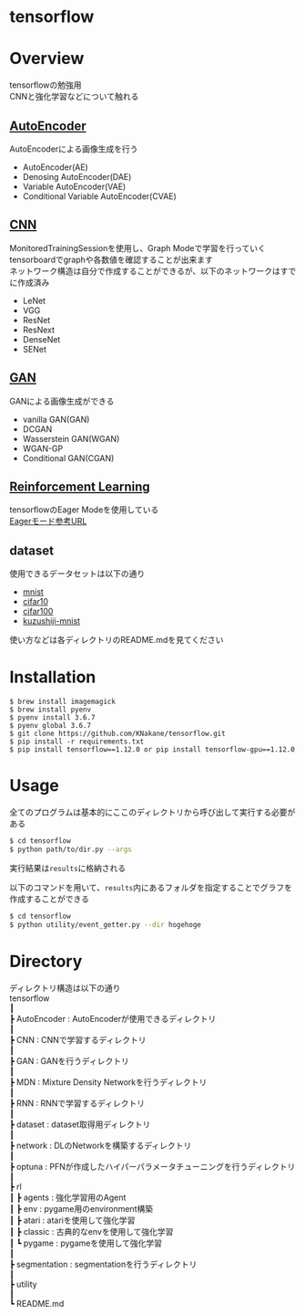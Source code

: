 tensorflow
==

# Overview
tensorflowの勉強用  
CNNと強化学習などについて触れる  
## [AutoEncoder](./AutoEncoder/README.md)
AutoEncoderによる画像生成を行う  
- AutoEncoder(AE)  
- Denosing AutoEncoder(DAE)  
- Variable AutoEncoder(VAE)  
- Conditional Variable AutoEncoder(CVAE)  

## [CNN](./CNN/README.md)
MonitoredTrainingSessionを使用し、Graph Modeで学習を行っていく  
tensorboardでgraphや各数値を確認することが出来ます  
ネットワーク構造は自分で作成することができるが、以下のネットワークはすでに作成済み
- LeNet
- VGG
- ResNet
- ResNext
- DenseNet
- SENet

## [GAN](./GAN/README.md)
GANによる画像生成ができる
- vanilla GAN(GAN)
- DCGAN
- Wasserstein GAN(WGAN)
- WGAN-GP  
- Conditional GAN(CGAN)

## [Reinforcement Learning](./rl/README.md)
tensorflowのEager Modeを使用している  
[Eagerモード参考URL](https://www.hellocybernetics.tech/entry/2018/12/04/231714)
 

## dataset
使用できるデータセットは以下の通り
- [mnist](http://yann.lecun.com/exdb/mnist/)
- [cifar10](https://www.cs.toronto.edu/~kriz/cifar.html)
- [cifar100](https://www.cs.toronto.edu/~kriz/cifar.html)
- [kuzushiji-mnist](https://github.com/rois-codh/kmnist)

使い方などは各ディレクトリのREADME.mdを見てください 

# Installation
```
$ brew install imagemagick
$ brew install pyenv
$ pyenv install 3.6.7
$ pyenv global 3.6.7
$ git clone https://github.com/KNakane/tensorflow.git
$ pip install -r requirements.txt
$ pip install tensorflow==1.12.0 or pip install tensorflow-gpu==1.12.0
```

# Usage
全てのプログラムは基本的にここのディレクトリから呼び出して実行する必要がある
```bash
$ cd tensorflow
$ python path/to/dir.py --args
```
実行結果は```results```に格納される  

以下のコマンドを用いて、```results```内にあるフォルダを指定することでグラフを作成することができる
```bash
$ cd tensorflow
$ python utility/event_getter.py --dir hogehoge
```

# Directory
ディレクトリ構造は以下の通り  
tensorflow   
┃  
┣ AutoEncoder : AutoEncoderが使用できるディレクトリ    
┃  
┣ CNN : CNNで学習するディレクトリ  
┃   
┣ GAN : GANを行うディレクトリ  
┃  
┣ MDN : Mixture Density Networkを行うディレクトリ  
┃   
┣ RNN :  RNNで学習するディレクトリ  
┃   
┣ dataset  : dataset取得用ディレクトリ  
┃   
┣ network  : DLのNetworkを構築するディレクトリ    
┃  
┣ optuna : PFNが作成したハイパーパラメータチューニングを行うディレクトリ    
┃  
┣ rl  
┃  ┣ agents  : 強化学習用のAgent  
┃  ┣ env    : pygame用のenvironment構築  
┃  ┣ atari  : atariを使用して強化学習  
┃  ┣ classic : 古典的なenvを使用して強化学習  
┃  ┗ pygame : pygameを使用して強化学習  
┃  
┣ segmentation : segmentationを行うディレクトリ  
┃  
┣ utility  
┃  
┗ README.md  